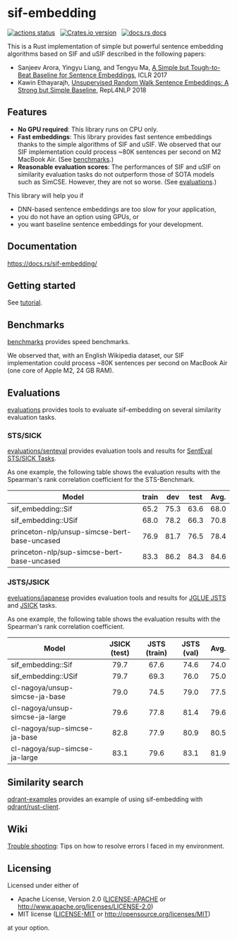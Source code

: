 # sif-embedding

<p align="left">
  <a href="https://github.com/kampersanda/sif-embedding/actions/workflows/rust.yml?query=branch%3Amain"><img src="https://img.shields.io/github/actions/workflow/status/kampersanda/sif-embedding/rust.yml?branch=main&style=flat-square" alt="actions status" /></a>
  &nbsp;
  <a href="https://crates.io/crates/sif-embedding"><img src="https://img.shields.io/crates/v/sif-embedding.svg?style=flat-square" alt="Crates.io version" /></a>
  &nbsp;
  <a href="https://docs.rs/sif-embedding"><img src="https://img.shields.io/badge/docs-latest-blue.svg?style=flat-square" alt="docs.rs docs" /></a>
</p>

This is a Rust implementation of simple but powerful sentence embedding algorithms based on
SIF and uSIF described in the following papers:

 - Sanjeev Arora, Yingyu Liang, and Tengyu Ma,
   [A Simple but Tough-to-Beat Baseline for Sentence Embeddings](https://openreview.net/forum?id=SyK00v5xx),
   ICLR 2017
 - Kawin Ethayarajh,
   [Unsupervised Random Walk Sentence Embeddings: A Strong but Simple Baseline](https://aclanthology.org/W18-3012/),
   RepL4NLP 2018

## Features

 - **No GPU required**: This library runs on CPU only.
 - **Fast embeddings**: This library provides fast sentence embeddings thanks to the simple algorithms of SIF and uSIF. We observed that our SIF implementation could process ~80K sentences per second on M2 MacBook Air. (See [benchmarks](./benchmarks/).)
 - **Reasonable evaluation scores**: The performances of SIF and uSIF on similarity evaluation tasks do not outperform those of SOTA models such as SimCSE. However, they are not so worse. (See [evaluations](./evaluations/).)

This library will help you if

 - DNN-based sentence embeddings are too slow for your application,
 - you do not have an option using GPUs, or
 - you want baseline sentence embeddings for your development.

## Documentation

https://docs.rs/sif-embedding/

## Getting started

See [tutorial](./tutorial).

## Benchmarks

[benchmarks](./benchmarks/) provides speed benchmarks.

We observed that, with an English Wikipedia dataset,
our SIF implementation could process ~80K sentences per second
on MacBook Air (one core of Apple M2, 24 GB RAM).

## Evaluations

[evaluations](./evaluations/) provides tools to evaluate sif-embedding on several similarity evaluation tasks.

### STS/SICK

[evaluations/senteval](./evaluations/senteval/) provides evaluation tools and results
for [SentEval STS/SICK Tasks](https://github.com/princeton-nlp/SimCSE/tree/main/SentEval).

As one example, the following table shows the evaluation results with the Spearman's rank correlation coefficient
for the STS-Benchmark.

| Model                                        | train |  dev  | test  | Avg.  |
| -------------------------------------------- | :---: | :---: | :---: | :---: |
| sif_embedding::Sif                           | 65.2  | 75.3  | 63.6  | 68.0  |
| sif_embedding::USif                          | 68.0  | 78.2  | 66.3  | 70.8  |
| princeton-nlp/unsup-simcse-bert-base-uncased | 76.9  | 81.7  | 76.5  | 78.4  |
| princeton-nlp/sup-simcse-bert-base-uncased   | 83.3  | 86.2  | 84.3  | 84.6  |

### JSTS/JSICK

[eveluations/japanese](./evaluations/japanese/) provides evaluation tools and results
for [JGLUE JSTS](https://github.com/yahoojapan/JGLUE) and [JSICK](https://github.com/verypluming/JSICK) tasks.

As one example, the following table shows the evaluation results with the Spearman's rank correlation coefficient.

| Model                           | JSICK (test) | JSTS (train) | JSTS (val) | Avg.  |
| ------------------------------- | :----------: | :----------: | :--------: | :---: |
| sif_embedding::Sif              |     79.7     |     67.6     |    74.6    | 74.0  |
| sif_embedding::USif             |     79.7     |     69.3     |    76.0    | 75.0  |
| cl-nagoya/unsup-simcse-ja-base  |     79.0     |     74.5     |    79.0    | 77.5  |
| cl-nagoya/unsup-simcse-ja-large |     79.6     |     77.8     |    81.4    | 79.6  |
| cl-nagoya/sup-simcse-ja-base    |     82.8     |     77.9     |    80.9    | 80.5  |
| cl-nagoya/sup-simcse-ja-large   |     83.1     |     79.6     |    83.1    | 81.9  |


## Similarity search

[qdrant-examples](./qdrant-examples/) provides an example of using sif-embedding with [qdrant/rust-client](https://github.com/qdrant/rust-client).

## Wiki

[Trouble shooting](https://github.com/kampersanda/sif-embedding/wiki/Trouble-shooting): Tips on how to resolve errors I faced in my environment.

## Licensing

Licensed under either of

 * Apache License, Version 2.0
   ([LICENSE-APACHE](LICENSE-APACHE) or http://www.apache.org/licenses/LICENSE-2.0)
 * MIT license
   ([LICENSE-MIT](LICENSE-MIT) or http://opensource.org/licenses/MIT)

at your option.
